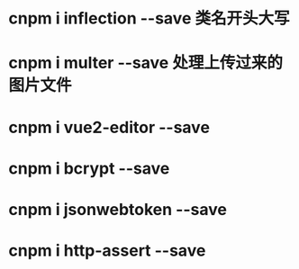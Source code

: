 # cnpm i inflection --save  类名开头大写

# cnpm i multer --save   处理上传过来的图片文件

# cnpm i vue2-editor --save

# cnpm i bcrypt --save

# cnpm i jsonwebtoken --save

# cnpm i http-assert --save


